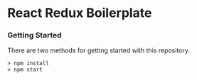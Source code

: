 # React Redux Boilerplate

### Getting Started

There are two methods for getting started with this repository.

```
> npm install
> npm start
```
